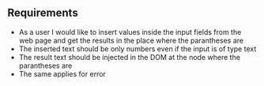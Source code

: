 ## Requirements

* As a user I would like to insert values inside the input fields from the web page and get the results in the place where the parantheses are
* The inserted text should be only numbers even if the input is of type text
* The result text should be injected in the DOM at the node where the parantheses are
* The same applies for error
